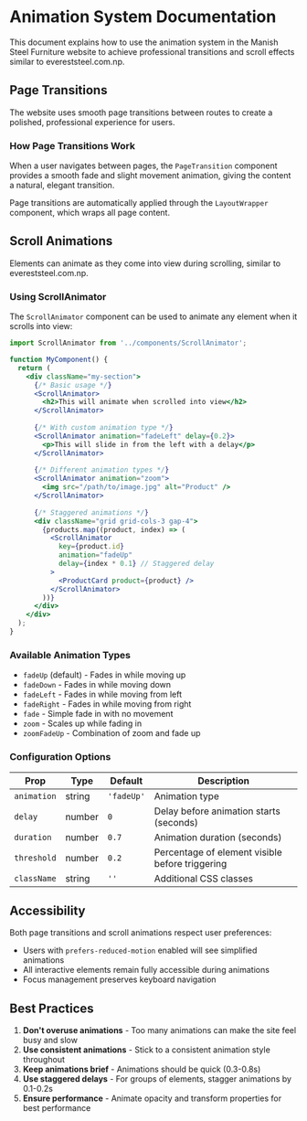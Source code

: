 # Animation System Documentation

This document explains how to use the animation system in the Manish Steel Furniture website to achieve professional transitions and scroll effects similar to evereststeel.com.np.

## Page Transitions

The website uses smooth page transitions between routes to create a polished, professional experience for users.

### How Page Transitions Work

When a user navigates between pages, the `PageTransition` component provides a smooth fade and slight movement animation, giving the content a natural, elegant transition.

Page transitions are automatically applied through the `LayoutWrapper` component, which wraps all page content.

## Scroll Animations

Elements can animate as they come into view during scrolling, similar to evereststeel.com.np.

### Using ScrollAnimator

The `ScrollAnimator` component can be used to animate any element when it scrolls into view:

```jsx
import ScrollAnimator from '../components/ScrollAnimator';

function MyComponent() {
  return (
    <div className="my-section">
      {/* Basic usage */}
      <ScrollAnimator>
        <h2>This will animate when scrolled into view</h2>
      </ScrollAnimator>
      
      {/* With custom animation type */}
      <ScrollAnimator animation="fadeLeft" delay={0.2}>
        <p>This will slide in from the left with a delay</p>
      </ScrollAnimator>
      
      {/* Different animation types */}
      <ScrollAnimator animation="zoom">
        <img src="/path/to/image.jpg" alt="Product" />
      </ScrollAnimator>
      
      {/* Staggered animations */}
      <div className="grid grid-cols-3 gap-4">
        {products.map((product, index) => (
          <ScrollAnimator 
            key={product.id} 
            animation="fadeUp"
            delay={index * 0.1} // Staggered delay
          >
            <ProductCard product={product} />
          </ScrollAnimator>
        ))}
      </div>
    </div>
  );
}
```

### Available Animation Types

- `fadeUp` (default) - Fades in while moving up
- `fadeDown` - Fades in while moving down
- `fadeLeft` - Fades in while moving from left
- `fadeRight` - Fades in while moving from right
- `fade` - Simple fade in with no movement
- `zoom` - Scales up while fading in
- `zoomFadeUp` - Combination of zoom and fade up

### Configuration Options

| Prop | Type | Default | Description |
|------|------|---------|-------------|
| `animation` | string | `'fadeUp'` | Animation type |
| `delay` | number | `0` | Delay before animation starts (seconds) |
| `duration` | number | `0.7` | Animation duration (seconds) |
| `threshold` | number | `0.2` | Percentage of element visible before triggering |
| `className` | string | `''` | Additional CSS classes |

## Accessibility

Both page transitions and scroll animations respect user preferences:

- Users with `prefers-reduced-motion` enabled will see simplified animations
- All interactive elements remain fully accessible during animations
- Focus management preserves keyboard navigation

## Best Practices

1. **Don't overuse animations** - Too many animations can make the site feel busy and slow
2. **Use consistent animations** - Stick to a consistent animation style throughout
3. **Keep animations brief** - Animations should be quick (0.3-0.8s)
4. **Use staggered delays** - For groups of elements, stagger animations by 0.1-0.2s
5. **Ensure performance** - Animate opacity and transform properties for best performance
